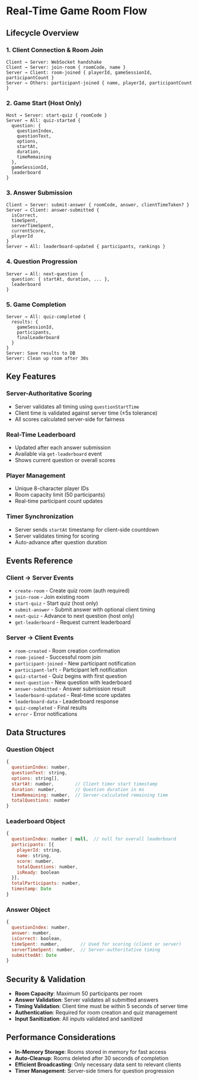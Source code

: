 # Real-Time Game Room Flow

## Lifecycle Overview

### 1. **Client Connection & Room Join**
```
Client → Server: WebSocket handshake
Client → Server: join-room { roomCode, name }
Server → Client: room-joined { playerId, gameSessionId, participantCount }
Server → Others: participant-joined { name, playerId, participantCount }
```

### 2. **Game Start (Host Only)**
```
Host → Server: start-quiz { roomCode }
Server → All: quiz-started { 
  question: { 
    questionIndex, 
    questionText, 
    options, 
    startAt, 
    duration, 
    timeRemaining 
  },
  gameSessionId,
  leaderboard
}
```

### 3. **Answer Submission**
```
Client → Server: submit-answer { roomCode, answer, clientTimeTaken? }
Server → Client: answer-submitted { 
  isCorrect, 
  timeSpent, 
  serverTimeSpent, 
  currentScore, 
  playerId 
}
Server → All: leaderboard-updated { participants, rankings }
```

### 4. **Question Progression**
```
Server → All: next-question { 
  question: { startAt, duration, ... }, 
  leaderboard 
}
```

### 5. **Game Completion**
```
Server → All: quiz-completed { 
  results: { 
    gameSessionId, 
    participants, 
    finalLeaderboard 
  }
}
Server: Save results to DB
Server: Clean up room after 30s
```

## Key Features

### **Server-Authoritative Scoring**
- Server validates all timing using `questionStartTime`
- Client time is validated against server time (±5s tolerance)
- All scores calculated server-side for fairness

### **Real-Time Leaderboard**
- Updated after each answer submission
- Available via `get-leaderboard` event
- Shows current question or overall scores

### **Player Management**
- Unique 8-character player IDs
- Room capacity limit (50 participants)
- Real-time participant count updates

### **Timer Synchronization**
- Server sends `startAt` timestamp for client-side countdown
- Server validates timing for scoring
- Auto-advance after question duration

## Events Reference

### Client → Server Events
- `create-room` - Create quiz room (auth required)
- `join-room` - Join existing room
- `start-quiz` - Start quiz (host only)
- `submit-answer` - Submit answer with optional client timing
- `next-quiz` - Advance to next question (host only)
- `get-leaderboard` - Request current leaderboard

### Server → Client Events
- `room-created` - Room creation confirmation
- `room-joined` - Successful room join
- `participant-joined` - New participant notification
- `participant-left` - Participant left notification
- `quiz-started` - Quiz begins with first question
- `next-question` - New question with leaderboard
- `answer-submitted` - Answer submission result
- `leaderboard-updated` - Real-time score updates
- `leaderboard-data` - Leaderboard response
- `quiz-completed` - Final results
- `error` - Error notifications

## Data Structures

### Question Object
```javascript
{
  questionIndex: number,
  questionText: string,
  options: string[],
  startAt: number,        // Client timer start timestamp
  duration: number,       // Question duration in ms
  timeRemaining: number,  // Server-calculated remaining time
  totalQuestions: number
}
```

### Leaderboard Object
```javascript
{
  questionIndex: number | null,  // null for overall leaderboard
  participants: [{
    playerId: string,
    name: string,
    score: number,
    totalQuestions: number,
    isReady: boolean
  }],
  totalParticipants: number,
  timestamp: Date
}
```

### Answer Object
```javascript
{
  questionIndex: number,
  answer: number,
  isCorrect: boolean,
  timeSpent: number,        // Used for scoring (client or server)
  serverTimeSpent: number,  // Server-authoritative timing
  submittedAt: Date
}
```

## Security & Validation

- **Room Capacity**: Maximum 50 participants per room
- **Answer Validation**: Server validates all submitted answers
- **Timing Validation**: Client time must be within 5 seconds of server time
- **Authentication**: Required for room creation and quiz management
- **Input Sanitization**: All inputs validated and sanitized

## Performance Considerations

- **In-Memory Storage**: Rooms stored in memory for fast access
- **Auto-Cleanup**: Rooms deleted after 30 seconds of completion
- **Efficient Broadcasting**: Only necessary data sent to relevant clients
- **Timer Management**: Server-side timers for question progression
